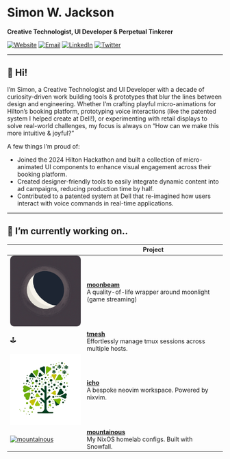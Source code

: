 # Simon W. Jackson

**Creative Technologist, UI Developer & Perpetual Tinkerer**

[![Website](https://img.shields.io/badge/Website-simonwjackson.io-blue?style=flat-square)](https://simonwjackson.io) 
[![Email](https://img.shields.io/badge/Email-opensource@simonwjackson.io-blue?style=flat-square)](mailto:opensource@simonwjackson.io)
[![LinkedIn](https://img.shields.io/badge/LinkedIn-simonwjackson-blue?style=flat-square)](https://www.linkedin.com/in/simonwjackson)
[![Twitter](https://img.shields.io/badge/Twitter-@simonwjackson-blue?style=flat-square)](https://twitter.com/simonwjackson)

---

## 👋 Hi! 

I’m Simon, a Creative Technologist and UI Developer with a decade of curiosity-driven work building tools & prototypes that blur the lines between design and engineering. Whether I’m crafting playful micro-animations for Hilton’s booking platform, prototyping voice interactions (like the patented system I helped create at Dell!), or experimenting with retail displays to solve real-world challenges, my focus is always on “How can we make this more intuitive & joyful?”

A few things I’m proud of:

- Joined the 2024 Hilton Hackathon and built a collection of micro-animated UI components to enhance visual engagement across their booking platform.
- Created designer-friendly tools to easily integrate dynamic content into ad campaigns, reducing production time by half.
- Contributed to a patented system at Dell that re-imagined how users interact with voice commands in real-time applications.

---

## 🌱 I’m currently working on..

|   | Project |
|---|---|
| <a target="_blank" rel="noopener noreferrer" href="https://github.com/simonwjackson/elevate/blob/main/packages/moonbeam/moonbeam-logo.png"><img src="https://github.com/simonwjackson/elevate/raw/main/packages/moonbeam/moonbeam-logo.png" alt="Moonbeam Logo" width="400" style="width: 200px; max-width: 100%;"></a> | **[moonbeam](https://github.com/elevate/moonbeam)**<br>A quality-of-life wrapper around moonlight (game streaming) |
| 🕹️ | **[tmesh](https://github.com/simonwjackson/tmesh)**<br>Effortlessly manage tmux sessions across multiple hosts. |
| <a target="_blank" rel="noopener noreferrer" href="https://github.com/simonwjackson/icho/blob/main/.github/assets/8e7b8cce-3782-42c0-a3eb-62ca1ec649bd_removalai_preview.png"><img src="https://github.com/simonwjackson/icho/raw/main/.github/assets/8e7b8cce-3782-42c0-a3eb-62ca1ec649bd_removalai_preview.png" style="width: 200px; max-width: 100%;"></a> | **[icho](https://github.com/simonwjackson/icho)**<br>A bespoke neovim workspace. Powered by nixvim. |
| <a target="_blank" rel="noopener noreferrer" href="https://github.com/simonwjackson/mountainous/raw/main/.github/assets/mountainous-logo.jpg"><img src="https://github.com/simonwjackson/mountainous/raw/main/.github/assets/mountainous-logo.jpg" alt="mountainous" style="width: 200px; max-width: 100%;"></a> | **[mountainous](https://github.com/simonwjackson/mountainous)**<br>My NixOS homelab configs. Built with Snowfall. |
